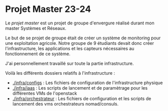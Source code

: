 # Projet Master 23-24

Le *projet master* est un projet de groupe d'envergure réalisé durant mon master Systèmes et Réseaux. 

Le but de se projet de groupe était de créer un système de monitoring pour une exploitation agricole. Notre groupe de 9 étudiants devait donc créer l'infrastructure, les applications et les capteurs nécessaires au fonctionnement de ce système.

J'ai personnellement travaillé sur toute la partie infrastructure. 

Voilà les différents dossiers relatifs à l'infrastructure :

- <u>./infra/configs</u> : Les fichiers de configuration de l'infrastructure physique
- <u>./infra/iaas</u> : Les scripts de lancement et de paramètrage pour les différentes VMs de l'openstack
- <u>./infra/orchestrateur</u> : Les fichiers de configuration et les scripts de lancement des vms orchestrateurs nomad/consuls. 
